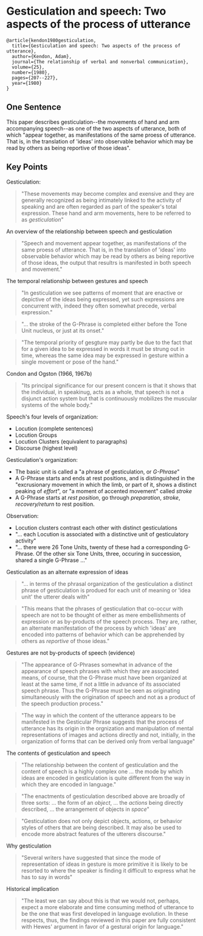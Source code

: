 # Gesticulation and speech: Two aspects of the process of utterance

```
@article{kendon1980gesticulation,
  title={Gesticulation and speech: Two aspects of the process of utterance},
  author={Kendon, Adam},
  journal={The relationship of verbal and nonverbal communication},
  volume={25},
  number={1980},
  pages={207--227},
  year={1980}
}
```

## One Sentence
This paper describes gesticulation--the movements of hand and arm accompanying speech--as one of the two aspects of utterance, both of which "appear together, as manifestations of the same proess of utterance. That is, in the translation of 'ideas' into observable behavior which may be read by others as being reportive of those ideas".

## Key Points
Gesticulation:
> "These movements may become complex and exensive and they are generally recognized as being intimately linked to the activity of speaking and are often regarded as part of the speaker's total expression. These hand and arm movements, here to be referred to as *gesticulation*"

An overview of the relationship between speech and gesticulation
> "Speech and movement appear together, as manifestations of the same proess of utterance. That is, in the translation of 'ideas' into observable behavior which may be read by others as being reportive of those ideas, the output that resultrs is manifested in both speech and movement."

The temporal relationship between gestures and speech
> "In gesticulation we see patterns of moment that are enactive or depictive of the ideas being expressed, yet such expressions are concurrent with, indeed they often somewhat precede, verbal expression."

> "... the stroke of the G-Phrase is completed either before the Tone Unit nucleus, or just at its onset."

> "The temporal priority of gesgture may partly be due to the fact that for a given idea to be expressed in words it must be strung out in time, whereas the same idea may be expressed in gesture within a single movement or pose of the hand."

Condon and Ogston (1966, 1967b)
> "Its principal significance for our present concern is that it shows that the individual, in speakinug, acts as a whole, that speech is not a disjunct action system but that is continuously mobilizes the muscular systems of the whole body."

Speech's four levels of organization:
* Locution (complete sentences)
* Locution Groups
* Locution Clusters (equivalent to paragraphs)
* Discourse (highest level)

Gesticulation's organization:
* The basic unit is called a "a phrase of gesticulation, or *G-Phrase*"
* A G-Phrase starts and ends at rest positions, and is distinguished in the "excrusionary movement in which the limb, or part of it, shows a distinct peaking of *effort*", or "a moment of accented movement" called *stroke*
* A G-Phrase starts at *rest position*, go through *preparation*, *stroke*, *recovery/return* to rest position.

Observation:
* Locution clusters contrast each other with distinct gesticulations
* "... each Locution is associated with a distinctive unit of gesticulatory activity"
* "... there were 26 Tone Units, twenty of these had a corresponding G-Phrase. Of the other six Tone Units, three, occuring in succession, shared a single G-Phrase ..."

Gesticulation as an alternate expression of ideas
> "... in terms of the phrasal organization of the gesticulation a distinct phrase of gesticulation is produed for each unit of meaning or 'idea unit' the utterer deals with"

> "This means that the phrases of gesticulation that co-occur with speech are not to be thought of either as mere embellishments of expression or as by-products of the speech process. They are, rather, an alternate manifestation of the process by which 'ideas' are encoded into patterns of behavior which can be apprehended by others as *reportive* of those ideas."

Gestures are not by-products of speech (evidence)
> "The appearance of G-Phrases somewhat in advance of the appearance of speech phrases with which they are associated means, of course, that the G-Phrase must have been organized at least at the same time, if not a little in advance of its associated speech phrase. Thus the G-Phrase must be seen as originating simultaneously with the origination of speech and not as a product of the speech production process."

> "The way in which the content of the utterance appears to be manifested in the Gesticular Phrase suggests that the process of utterance has its origin in the orgnization and manipulation of mental representations of images and actions directly and not, initially, in the organization of forms that can be derived only from verbal language"

The contents of gesticulation and speech
> "The relationship between the content of gesticulation and the content of speech is a highly complex one ... the mode by which ideas are encoded in gesticulation is quite different from the way in which they are encoded in language."

> "The enactments of gesticulation described above are broadly of three sorts: ... the form of an *object*, ... the *actions* being directly described, ... the arrangement of objects in *space*"

> "Gesticulation does not only depict objects, actions, or behavior styles of others that are being described. It may also be used to encode more abstract features of the utterers discourse."

Why gesticulation
> "Several writers have suggested that since the mode of representation of ideas in gesture is more primitive it is likely to be resorted to where the speaker is finding it difficult to express what he has to say in words"

Historical implication
> "The least we can say about this is that we would not, perhaps, expect a more elaborate and time consuming method of utterance to be the one that was first developed in language evolution. In these respects, thus, the findings reviewed in this paper are fully consistent with Hewes' argument in favor of a gestural origin for language."
